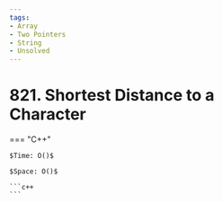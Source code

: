 ```yaml
---
tags:
- Array
- Two Pointers
- String
- Unsolved
---
```



# 821. Shortest Distance to a Character

=== "C++"

    $Time: O()$

    $Space: O()$

    ```c++
    ```
